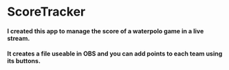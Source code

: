 # ScoreTracker
#### I created this app to manage the score of a waterpolo game in a live stream.
#### It creates a file useable in OBS and you can add points to each team using its buttons.
